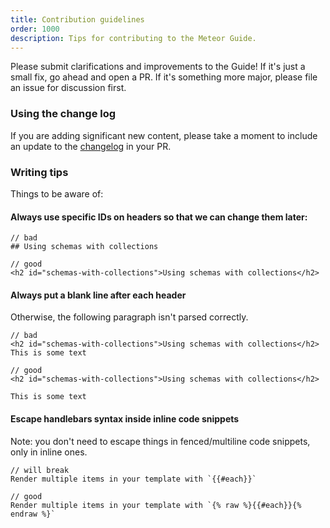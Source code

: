 ```yaml
---
title: Contribution guidelines
order: 1000
description: Tips for contributing to the Meteor Guide.
---
```


Please submit clarifications and improvements to the Guide! If it's just a small fix, go ahead and open a PR. If it's something more major, please file an issue for discussion first.

### Using the change log

If you are adding significant new content, please take a moment to include an update to the [changelog](https://github.com/meteor/guide/blob/master/README.md#changelog) in your PR.

### Writing tips

Things to be aware of:

#### Always use specific IDs on headers so that we can change them later:

```
// bad
## Using schemas with collections

// good
<h2 id="schemas-with-collections">Using schemas with collections</h2>
```

#### Always put a blank line after each header

Otherwise, the following paragraph isn't parsed correctly.

```
// bad
<h2 id="schemas-with-collections">Using schemas with collections</h2>
This is some text

// good
<h2 id="schemas-with-collections">Using schemas with collections</h2>

This is some text
```

#### Escape handlebars syntax inside inline code snippets

Note: you don't need to escape things in fenced/multiline code snippets, only in inline ones.

```
// will break
Render multiple items in your template with `{{#each}}`

// good
Render multiple items in your template with `{% raw %}{{#each}}{% endraw %}`
```
